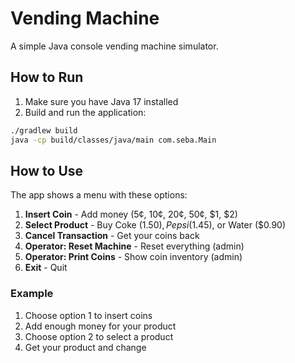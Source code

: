 # Vending Machine

A simple Java console vending machine simulator.

## How to Run

1. Make sure you have Java 17 installed
2. Build and run the application:

```bash
./gradlew build
java -cp build/classes/java/main com.seba.Main
```

## How to Use

The app shows a menu with these options:

1. **Insert Coin** - Add money (5¢, 10¢, 20¢, 50¢, $1, $2)
2. **Select Product** - Buy Coke ($1.50), Pepsi ($1.45), or Water ($0.90)
3. **Cancel Transaction** - Get your coins back
4. **Operator: Reset Machine** - Reset everything (admin)
5. **Operator: Print Coins** - Show coin inventory (admin)
0. **Exit** - Quit

### Example

1. Choose option 1 to insert coins
2. Add enough money for your product
3. Choose option 2 to select a product
4. Get your product and change
